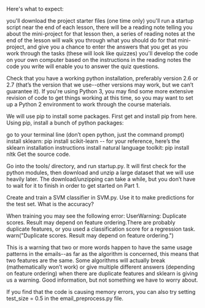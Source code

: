 Here's what to expect:

you'll download the project starter files (one time only)
you'll run a startup script
near the end of each lesson, there will be a reading note telling you about the mini-project for that lesson
then, a series of reading notes at the end of the lesson will walk you through what you should do for that mini-project, and give you a chance to enter the answers that you get as you work through the tasks (these will look like quizzes)
you'll develop the code on your own computer based on the instructions in the reading notes
the code you write will enable you to answer the quiz questions.


Check that you have a working python installation, preferably version 2.6 or 2.7 (that’s the version that we use--other versions may work, but we can’t guarantee it). If you're using Python 3, you may find some more extensive revision of code to get things working at this time, so you may want to set up a Python 2 environment to work through the course materials.

We will use pip to install some packages. First get and install pip from here. Using pip, install a bunch of python packages:

go to your terminal line (don’t open python, just the command prompt)
install sklearn: pip install scikit-learn
-- for your reference, here’s the sklearn installation instructions
install natural language toolkit: pip install nltk
Get the source code. 

Go into the tools/ directory, and run startup.py. It will first check for the python modules, then download and unzip a large dataset that we will use heavily later. The download/unzipping can take a while, but you don’t have to wait for it to finish in order to get started on Part 1.


Create and train a SVM classifier in SVM.py. Use it to make predictions for the test set. What is the accuracy?

When training you may see the following error: UserWarning: Duplicate scores. Result may depend on feature ordering.There are probably duplicate features, or you used a classification score for a regression task. warn("Duplicate scores. Result may depend on feature ordering.")

This is a warning that two or more words happen to have the same usage patterns in the emails--as far as the algorithm is concerned, this means that two features are the same. Some algorithms will actually break (mathematically won’t work) or give multiple different answers (depending on feature ordering) when there are duplicate features and sklearn is giving us a warning. Good information, but not something we have to worry about.


If you find that the code is causing memory errors, you can also try setting test_size = 0.5 in the email_preprocess.py file.











